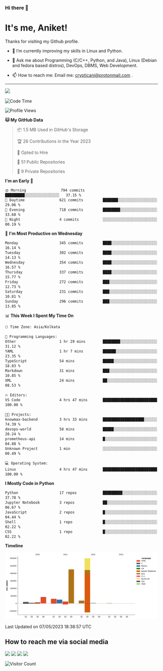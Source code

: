 ### Hi there 👋

   # It's me, Aniket!
   Thanks for visiting my Github profile.

<!--
**crypticani/crypticani** is a ✨ _special_ ✨ repository because its `README.md` (this file) appears on your GitHub profile. -->

- 🌱 I’m currently improving my skills in Linux and Python.

- 💬 Ask me about Programming (C/C++, Python, and Java), Linux (Debian and fedora based distros), DevOps, DBMS, Web Development.

- 📫 How to reach me: Email me: crypticani@protonmail.com .

---

<a href="#"><img src="https://github-readme-stats.vercel.app/api?username=crypticani&show_icons=true&hide_border=false&layout=default&theme=dracula&count_private=true"></a>

<!--START_SECTION:waka-->
![Code Time](http://img.shields.io/badge/Code%20Time-509%20hrs%203%20mins-blue)

![Profile Views](http://img.shields.io/badge/Profile%20Views-1-blue)

**🐱 My GitHub Data** 

> 📦 1.5 MB Used in GitHub's Storage 
 > 
> 🏆 26 Contributions in the Year 2023
 > 
> 💼 Opted to Hire
 > 
> 📜 51 Public Repositories 
 > 
> 🔑 9 Private Repositories 
 > 
**I'm an Early 🐤** 

```text
🌞 Morning                794 commits         █████████░░░░░░░░░░░░░░░░   37.15 % 
🌆 Daytime                621 commits         ███████░░░░░░░░░░░░░░░░░░   29.06 % 
🌃 Evening                718 commits         ████████░░░░░░░░░░░░░░░░░   33.60 % 
🌙 Night                  4 commits           ░░░░░░░░░░░░░░░░░░░░░░░░░   00.19 % 
```
📅 **I'm Most Productive on Wednesday** 

```text
Monday                   345 commits         ████░░░░░░░░░░░░░░░░░░░░░   16.14 % 
Tuesday                  302 commits         ████░░░░░░░░░░░░░░░░░░░░░   14.13 % 
Wednesday                354 commits         ████░░░░░░░░░░░░░░░░░░░░░   16.57 % 
Thursday                 337 commits         ████░░░░░░░░░░░░░░░░░░░░░   15.77 % 
Friday                   272 commits         ███░░░░░░░░░░░░░░░░░░░░░░   12.73 % 
Saturday                 231 commits         ███░░░░░░░░░░░░░░░░░░░░░░   10.81 % 
Sunday                   296 commits         ███░░░░░░░░░░░░░░░░░░░░░░   13.85 % 
```


📊 **This Week I Spent My Time On** 

```text
🕑︎ Time Zone: Asia/Kolkata

💬 Programming Languages: 
Other                    1 hr 29 mins        ████████░░░░░░░░░░░░░░░░░   31.12 % 
YAML                     1 hr 7 mins         ██████░░░░░░░░░░░░░░░░░░░   23.35 % 
TypeScript               54 mins             █████░░░░░░░░░░░░░░░░░░░░   18.83 % 
Markdown                 31 mins             ███░░░░░░░░░░░░░░░░░░░░░░   10.85 % 
XML                      24 mins             ██░░░░░░░░░░░░░░░░░░░░░░░   08.53 % 

🔥 Editors: 
VS Code                  4 hrs 47 mins       █████████████████████████   100.00 % 

🐱‍💻 Projects: 
knowmax-backend          3 hrs 33 mins       ███████████████████░░░░░░   74.39 % 
devops-world             58 mins             █████░░░░░░░░░░░░░░░░░░░░   20.24 % 
prometheus-api           14 mins             █░░░░░░░░░░░░░░░░░░░░░░░░   04.88 % 
Unknown Project          1 min               ░░░░░░░░░░░░░░░░░░░░░░░░░   00.49 % 

💻 Operating System: 
Linux                    4 hrs 47 mins       █████████████████████████   100.00 % 
```

**I Mostly Code in Python** 

```text
Python                   17 repos            █████████░░░░░░░░░░░░░░░░   37.78 % 
Jupyter Notebook         3 repos             ██░░░░░░░░░░░░░░░░░░░░░░░   06.67 % 
JavaScript               2 repos             █░░░░░░░░░░░░░░░░░░░░░░░░   04.44 % 
Shell                    1 repo              █░░░░░░░░░░░░░░░░░░░░░░░░   02.22 % 
CSS                      1 repo              █░░░░░░░░░░░░░░░░░░░░░░░░   02.22 % 
```



**Timeline**

![Lines of Code chart](https://raw.githubusercontent.com/crypticani/crypticani/master/assets/bar_graph.png)


 Last Updated on 07/05/2023 18:38:57 UTC
<!--END_SECTION:waka-->

## How to reach me via social media
<p>
<a href="https://www.linkedin.com/in/crypticani/"><img src="https://img.shields.io/badge/-LinkedIn-blue?&style=for-the-badge&logo=linkedin&logoColor=white" height=30></a> 
<a href="https://twitter.com/crypticani"><img src="https://img.shields.io/badge/twitter-%231DA1F2.svg?&style=for-the-badge&logo=twitter&logoColor=white" height=30></a> 
<a href="https://www.quora.com/profile/Cryptic-Ani"><img src="https://img.shields.io/badge/-Quora-critical?&style=for-the-badge&logo=quora&logoColor=white" height=30></a>   
<a href="https://t.me/crypticani"><img src="https://img.shields.io/badge/-Telegram-informational?&style=for-the-badge&logo=telegram&logoColor=white" height=30></a> 

</p>

![Visitor Count](https://profile-counter.glitch.me/{crypticani}/count.svg)
